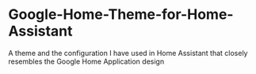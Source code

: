 # Google-Home-Theme-for-Home-Assistant
A theme and the configuration I have used in Home Assistant that closely resembles the Google Home Application design
